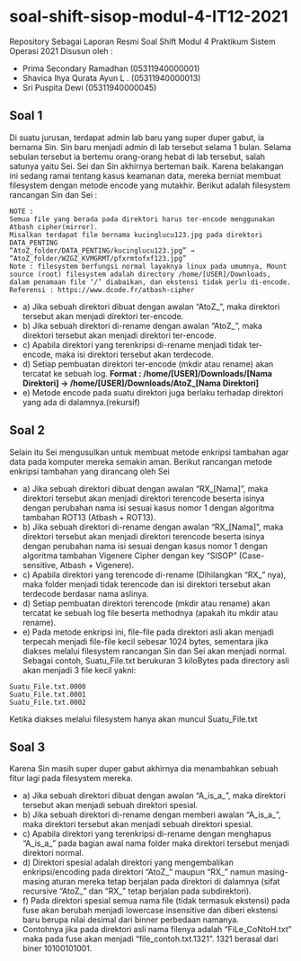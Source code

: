 # soal-shift-sisop-modul-4-IT12-2021

Repository Sebagai Laporan Resmi Soal Shift Modul 4 Praktikum Sistem Operasi 2021 Disusun oleh :

- Prima Secondary Ramadhan (05311940000001)
- Shavica Ihya Qurata Ayun L . (05311940000013)
- Sri Puspita Dewi (05311940000045)

## Soal 1

Di suatu jurusan, terdapat admin lab baru yang super duper gabut, ia bernama Sin. Sin baru menjadi admin di lab tersebut selama 1 bulan. Selama sebulan tersebut ia bertemu orang-orang hebat di lab tersebut, salah satunya yaitu Sei. Sei dan Sin akhirnya berteman baik. Karena belakangan ini sedang ramai tentang kasus keamanan data, mereka berniat membuat filesystem dengan metode encode yang mutakhir. Berikut adalah filesystem rancangan Sin dan Sei :

```
NOTE : 
Semua file yang berada pada direktori harus ter-encode menggunakan Atbash cipher(mirror).
Misalkan terdapat file bernama kucinglucu123.jpg pada direktori DATA_PENTING
“AtoZ_folder/DATA_PENTING/kucinglucu123.jpg” → “AtoZ_folder/WZGZ_KVMGRMT/pfxrmtofxf123.jpg”
Note : filesystem berfungsi normal layaknya linux pada umumnya, Mount source (root) filesystem adalah directory /home/[USER]/Downloads, dalam penamaan file ‘/’ diabaikan, dan ekstensi tidak perlu di-encode.
Referensi : https://www.dcode.fr/atbash-cipher
```

- a) Jika sebuah direktori dibuat dengan awalan “AtoZ_”, maka direktori tersebut akan menjadi direktori ter-encode.
- b) Jika sebuah direktori di-rename dengan awalan “AtoZ_”, maka direktori tersebut akan menjadi direktori ter-encode.
- c) Apabila direktori yang terenkripsi di-rename menjadi tidak ter-encode, maka isi direktori tersebut akan terdecode.
- d) Setiap pembuatan direktori ter-encode (mkdir atau rename) akan tercatat ke sebuah log. **Format : /home/[USER]/Downloads/[Nama Direktori] → /home/[USER]/Downloads/AtoZ_[Nama Direktori]**
- e) Metode encode pada suatu direktori juga berlaku terhadap direktori yang ada di dalamnya.(rekursif)

## Soal 2

Selain itu Sei mengusulkan untuk membuat metode enkripsi tambahan agar data pada komputer mereka semakin aman. Berikut rancangan metode enkripsi tambahan yang dirancang oleh Sei

- a) Jika sebuah direktori dibuat dengan awalan “RX_[Nama]”, maka direktori tersebut akan menjadi direktori terencode beserta isinya dengan perubahan nama isi sesuai kasus nomor 1 dengan algoritma tambahan ROT13 (Atbash + ROT13).
- b) Jika sebuah direktori di-rename dengan awalan “RX_[Nama]”, maka direktori tersebut akan menjadi direktori terencode beserta isinya dengan perubahan nama isi sesuai dengan kasus nomor 1 dengan algoritma tambahan Vigenere Cipher dengan key “SISOP” (Case-sensitive, Atbash + Vigenere).
- c) Apabila direktori yang terencode di-rename (Dihilangkan “RX_” nya), maka folder menjadi tidak terencode dan isi direktori tersebut akan terdecode berdasar nama aslinya.
- d) Setiap pembuatan direktori terencode (mkdir atau rename) akan tercatat ke sebuah log file beserta methodnya (apakah itu mkdir atau rename).
- e) Pada metode enkripsi ini, file-file pada direktori asli akan menjadi terpecah menjadi file-file kecil sebesar 1024 bytes, sementara jika diakses melalui filesystem rancangan Sin dan Sei akan menjadi normal. Sebagai contoh, Suatu_File.txt berukuran 3 kiloBytes pada directory asli akan menjadi 3 file kecil yakni:
```
Suatu_File.txt.0000
Suatu_File.txt.0001
Suatu_File.txt.0002
```
Ketika diakses melalui filesystem hanya akan muncul Suatu_File.txt

## Soal 3

Karena Sin masih super duper gabut akhirnya dia menambahkan sebuah fitur lagi pada filesystem mereka. 
- a) Jika sebuah direktori dibuat dengan awalan “A_is_a_”, maka direktori tersebut akan menjadi sebuah direktori spesial.
- b) Jika sebuah direktori di-rename dengan memberi awalan “A_is_a_”, maka direktori tersebut akan menjadi sebuah direktori spesial.
- c) Apabila direktori yang terenkripsi di-rename dengan menghapus “A_is_a_” pada bagian awal nama folder maka direktori tersebut menjadi direktori normal.
- d) Direktori spesial adalah direktori yang mengembalikan enkripsi/encoding pada direktori “AtoZ_” maupun “RX_” namun masing-masing aturan mereka tetap berjalan pada direktori di dalamnya (sifat recursive  “AtoZ_” dan “RX_” tetap berjalan pada subdirektori).
- f) Pada direktori spesial semua nama file (tidak termasuk ekstensi) pada fuse akan berubah menjadi lowercase insensitive dan diberi ekstensi baru berupa nilai desimal dari binner perbedaan namanya.
- Contohnya jika pada direktori asli nama filenya adalah “FiLe_CoNtoH.txt” maka pada fuse akan menjadi “file_contoh.txt.1321”. 1321 berasal dari biner 10100101001.



